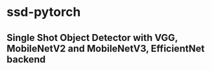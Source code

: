 # ssd-pytorch

## Single Shot Object Detector with VGG, MobileNetV2 and MobileNetV3, EfficientNet backend
